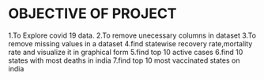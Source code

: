 # OBJECTIVE OF PROJECT
1.To Explore covid 19 data.
2.To remove unecessary columns in dataset
3.To remove missing values in a dataset
4.find statewise recovery rate,mortality rate and visualize it in graphical form
5.find top 10 active cases
6.find 10 states with most deaths in india
7.find top 10 most vaccinated states on india




